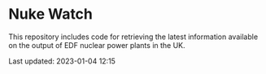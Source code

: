 # Nuke Watch

This repository includes code for retrieving the latest information available on the output of EDF nuclear power plants in the UK.

Last updated: 2023-01-04 12:15